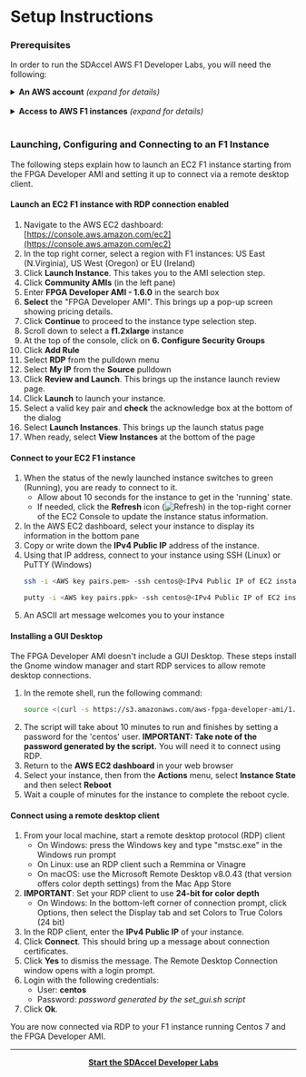 # Setup Instructions


### Prerequisites

In order to run the SDAccel AWS F1 Developer Labs, you will need the following:

<details>
<summary><strong>An AWS account</strong> <i>(expand for details)</i></summary><p>

If you do not already have an Amazon Web Services (AWS) account, create one here: [https://aws.amazon.com/](https://aws.amazon.com)
<p></details><br>
<details>
<summary><strong>Access to AWS F1 instances</strong> <i>(expand for details)</i></summary><p>

AWS users need to request access to use F1 instances. Here are the steps to do so:

* Open the Service Limit Increase form: [http://aws.amazon.com/contact-us/ec2-request](http://aws.amazon.com/contact-us/ec2-request)
* Make sure your account name is correct
* Submit a 'Service Limit Increase' for 'EC2 Instances'
* Select the region where you want to access F1 instances: US East (N.Virginia), US West (Oregon) or EU (Ireland)
* Select 'f1.2xlarge' as the primary instance type
* Set the 'New limit value' to 1 or more
* Fill the rest of the form as appropriate and click 'Submit'

Requests are typically processed in 24 to 48 hours.
<p></details><br>

### Launching, Configuring and Connecting to an F1 Instance

The following steps explain how to launch an EC2 F1 instance starting from the FPGA Developer AMI and setting it up to connect via a remote desktop client. 

#### Launch an EC2 F1 instance with RDP connection enabled 
1. Navigate to the AWS EC2 dashboard: [https://console.aws.amazon.com/ec2](https://console.aws.amazon.com/ec2)
1. In the top right corner, select a region with F1 instances: US East (N.Virginia), US West (Oregon) or EU (Ireland) 
1. Click **Launch Instance**. This takes you to the AMI selection step.
1. Click **Community AMIs** (in the left pane)
1. Enter **FPGA Developer AMI - 1.6.0** in the search box 
1. **Select** the "FPGA Developer AMI". This brings up a pop-up screen showing pricing details. 
1. Click **Continue** to proceed to the instance type selection step.
1. Scroll down to select a **f1.2xlarge** instance
1. At the top of the console, click on **6. Configure Security Groups** 
1. Click **Add Rule**
1. Select **RDP** from the pulldown menu
1. Select **My IP** from the **Source** pulldown
1. Click **Review and Launch**. This brings up the instance launch review page.
1. Click **Launch** to launch your instance.
1. Select a valid key pair and **check** the acknowledge box at the bottom of the dialog
1. Select **Launch Instances**. This brings up the launch status page
1. When ready, select **View Instances** at the bottom of the page

#### Connect to your EC2 F1 instance
1. When the status of the newly launched instance switches to green (Running), you are ready to connect to it.
    - Allow about 10 seconds for the instance to get in the 'running' state. 
    - If needed, click the **Refresh** icon (![Refresh](../images/setup/refresh2.png?raw=true)) in the top-right corner of the EC2 Console to update the instance status information.
1. In the AWS EC2 dashboard, select your instance to display its information in the bottom pane
1. Copy or write down the **IPv4 Public IP** address of the instance.
1. Using that IP address, connect to your instance using SSH (Linux) or PuTTY (Windows)
    ```sh
    ssh -i <AWS key pairs.pem> -ssh centos@<IPv4 Public IP of EC2 instance> 22 
    ```
    ```sh
    putty -i <AWS key pairs.ppk> -ssh centos@<IPv4 Public IP of EC2 instance> 22 
    ```
1. An ASCII art message welcomes you to your instance

#### Installing a GUI Desktop

The FPGA Developer AMI doesn't include a GUI Desktop. These steps install the Gnome window manager and start RDP services to allow remote desktop connections.

1. In the remote shell, run the following command:
    ```sh
    source <(curl -s https://s3.amazonaws.com/aws-fpga-developer-ami/1.5.0/Scripts/setup_gui.sh)
    ```
1. The script will take about 10 minutes to run and finishes by setting a password for the 'centos' user. **IMPORTANT: Take note of the password generated by the script.** You will need it to connect using RDP.
1. Return to the **AWS EC2 dashboard** in your web browser
1. Select your instance, then from the **Actions** menu, select **Instance State** and then select **Reboot**
1. Wait a couple of minutes for the instance to complete the reboot cycle.

#### Connect using a remote desktop client
1. From your local machine, start a remote desktop protocol (RDP) client
    - On Windows: press the Windows key and type "mstsc.exe" in the Windows run prompt
    - On Linux: use an RDP client such a Remmina or Vinagre
    - On macOS: use the Microsoft Remote Desktop v8.0.43 (that version offers color depth settings) from the Mac App Store
1. **IMPORTANT**: Set your RDP client to use **24-bit for color depth**
    - On Windows: In the bottom-left corner of connection prompt, click Options, then select the Display tab and set Colors to True Colors (24 bit)
1. In the RDP client, enter the **IPv4 Public IP** of your instance.
1. Click **Connect**. This should bring up a message about connection certificates. 
1. Click **Yes** to dismiss the message. The Remote Desktop Connection window opens with a login prompt.
1. Login with the following credentials:
    - User: **centos**
    - Password: _password generated by the set_gui.sh script_   
1. Click **Ok**.

You are now connected via RDP to your F1 instance running Centos 7 and the FPGA Developer AMI.

---------------------------------------

<p align="center"><b>
<a href="../README.md#module-1---introduction-to-the-sdaccel-flow">Start the SDAccel Developer Labs</a>
</b></p>
